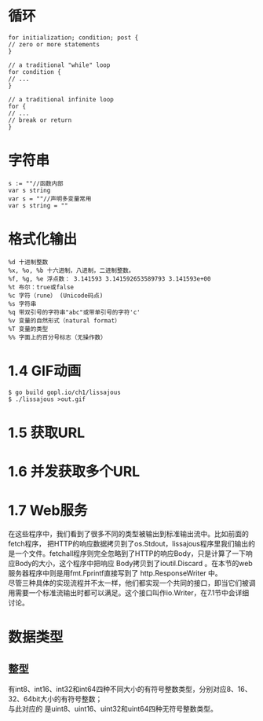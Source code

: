 # 循环
    for initialization; condition; post {
    // zero or more statements
    }
    
    // a traditional "while" loop
    for condition {
    // ...
    }
    
    // a traditional infinite loop
    for {
    // ...
    // break or return
    }
    
# 字符串
    s := ""//函数内部
    var s string
    var s = ""//声明多变量常用
    var s string = ""
    
# 格式化输出

    %d 十进制整数
    %x, %o, %b 十六进制，八进制，二进制整数。
    %f, %g, %e 浮点数： 3.141593 3.141592653589793 3.141593e+00
    %t 布尔：true或false
    %c 字符（rune） (Unicode码点)
    %s 字符串
    %q 带双引号的字符串"abc"或带单引号的字符'c'
    %v 变量的自然形式（natural format）
    %T 变量的类型
    %% 字面上的百分号标志（无操作数）
    
# 1.4 GIF动画

    $ go build gopl.io/ch1/lissajous
    $ ./lissajous >out.gif

# 1.5 获取URL

# 1.6 并发获取多个URL

# 1.7 Web服务

在这些程序中，我们看到了很多不同的类型被输出到标准输出流中。比如前面的fetch程序， 把HTTP的响应数据拷贝到了os.Stdout，lissajous程序里我们输出的是一个文件。fetchall程序则完全忽略到了HTTP的响应Body，只是计算了一下响应Body的大小，这个程序中把响应 Body拷贝到了ioutil.Discard 。在本节的web服务器程序中则是用fmt.Fprintf直接写到了 http.ResponseWriter 中。  
尽管三种具体的实现流程并不太一样，他们都实现一个共同的接口，即当它们被调用需要一个标准流输出时都可以满足。这个接口叫作io.Writer，在7.1节中会详细讨论。

# 数据类型
## 整型
有int8、int16、int32和int64四种不同大小的有符号整数类型，分别对应8、16、32、64bit大小的有符号整数；  
与此对应的 是uint8、uint16、uint32和uint64四种无符号整数类型。
